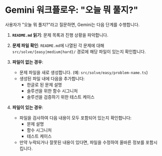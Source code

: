 
# Gemini 워크플로우: "오늘 뭐 풀지?"

사용자가 "오늘 뭐 풀지?"라고 질문하면, Gemini는 다음 단계를 수행합니다.

1.  **`README.md` 읽기**: 문제 목록과 진행 상황을 파악합니다.

2.  **문제 파일 확인**: `README.md`에 나열된 각 문제에 대해 `src/solve/{easy|medium|hard}/` 경로에 해당 파일이 있는지 확인합니다.

3.  **파일이 없는 경우**:
    *   문제 파일을 새로 생성합니다. (예: `src/solve/easy/problem-name.ts`)
    *   생성된 파일 내에 다음을 추가합니다:
        *   한글로 된 문제 설명
        *   솔루션을 위한 함수 시그니처
        *   솔루션을 검증하기 위한 테스트 케이스

4.  **파일이 있는 경우**:
    *   파일을 검사하여 다음 내용이 모두 포함되어 있는지 확인합니다:
        *   문제 설명
        *   함수 시그니처
        *   테스트 케이스
    *   만약 누락되거나 잘못된 내용이 있다면, 파일을 수정하여 올바른 정보를 포함시킵니다.
